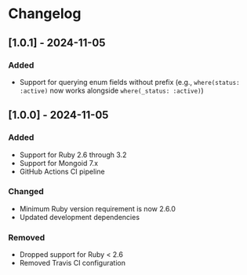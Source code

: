 # Changelog

## [1.0.1] - 2024-11-05
### Added
- Support for querying enum fields without prefix (e.g., `where(status: :active)` now works alongside `where(_status: :active)`)

## [1.0.0] - 2024-11-05
### Added
- Support for Ruby 2.6 through 3.2
- Support for Mongoid 7.x
- GitHub Actions CI pipeline

### Changed
- Minimum Ruby version requirement is now 2.6.0
- Updated development dependencies

### Removed
- Dropped support for Ruby < 2.6
- Removed Travis CI configuration
